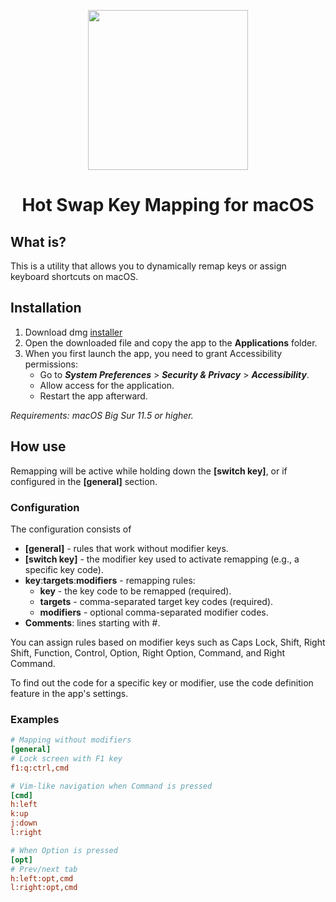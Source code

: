 <p align="center">
  <img width="256" height="256" src="https://github.com/bornthenord/keyborg/blob/main/logo.jpeg">
<p>
<h1 align="center">Hot Swap Key Mapping for macOS</h1>

## What is?
This is a utility that allows you to dynamically remap keys or assign keyboard shortcuts on macOS.

## Installation
1. Download dmg [installer](https://github.com/bornthenord/hotpaws/releases)
2. Open the downloaded file and copy the app to the **Applications** folder.
3. When you first launch the app, you need to grant Accessibility permissions:
   - Go to ***System Preferences*** > ***Security & Privacy*** > ***Accessibility***.
   - Allow access for the application.
   - Restart the app afterward.

*Requirements: macOS Big Sur 11.5 or higher.*

## How use
Remapping will be active while holding down the **[switch key]**, or if configured in the **[general]** section.

### Configuration
The configuration consists of

- **[general]** - rules that work without modifier keys.
- **[switch key]** - the modifier key used to activate remapping (e.g., a specific key code).
- **key**:**targets**:**modifiers** - remapping rules:
    - **key** - the key code to be remapped (required).
    - **targets** - comma-separated target key codes (required).
    - **modifiers** - optional comma-separated modifier codes.
- **Comments**: lines starting with #.

You can assign rules based on modifier keys such as Caps Lock, Shift, Right Shift, Function, Control, Option, Right Option, Command, and Right Command.

To find out the code for a specific key or modifier, use the code definition feature in the app's settings.

### Examples

```ini
# Mapping without modifiers
[general]
# Lock screen with F1 key
f1:q:ctrl,cmd

# Vim-like navigation when Command is pressed
[cmd]
h:left
k:up
j:down
l:right

# When Option is pressed
[opt]
# Prev/next tab
h:left:opt,cmd
l:right:opt,cmd
```
